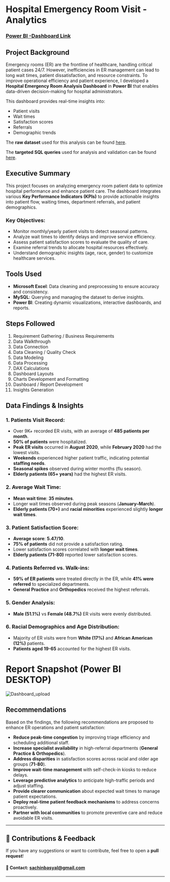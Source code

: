 # Hospital Emergency Room Visit - Analytics
### [Power BI -Dashboard Link](https://github.com/sachinbasyal/Hospital-ER-Visit-Data-Analytics/blob/main/Power%20BI%20Dashboard%20%26%20Report/Hospital%20ER-Visit%20Insights.pbix)

## Project Background
Emergency rooms (ER) are the frontline of healthcare, handling critical patient cases 24/7. However, inefficiencies in ER management can lead to long wait times, patient dissatisfaction, and resource constraints. To improve operational efficiency and patient experience, I developed a **Hospital Emergency Room Analysis Dashboard** in **Power BI** that enables data-driven decision-making for hospital administrators.

This dashboard provides real-time insights into:
- Patient visits
- Wait times
- Satisfaction scores
- Referrals
- Demographic trends

The **raw dataset** used for this analysis can be found [here](https://github.com/sachinbasyal/Hospital-ER-Visit-Data-Analytics/blob/main/Hospital-ER%20Dataset.csv). <p>
The **targeted SQL queries** used for analysis and validation can be found [here](https://github.com/sachinbasyal/Hospital-ER-Visit-Data-Analytics/blob/main/SQL%20Queries.pdf).

## Executive Summary
This project focuses on analyzing emergency room patient data to optimize hospital performance and enhance patient care. The dashboard integrates various **Key Performance Indicators (KPIs)** to provide actionable insights into patient flow, waiting times, department referrals, and patient demographics.

### **Key Objectives:**
- Monitor monthly/yearly patient visits to detect seasonal patterns.
- Analyze wait times to identify delays and improve service efficiency.
- Assess patient satisfaction scores to evaluate the quality of care.
- Examine referral trends to allocate hospital resources effectively.
- Understand demographic insights (age, race, gender) to customize healthcare services.

## Tools Used
- **Microsoft Excel**: Data cleaning and preprocessing to ensure accuracy and consistency.
- **MySQL**: Querying and managing the dataset to derive insights.
- **Power BI**: Creating dynamic visualizations, interactive dashboards, and reports.

## Steps Followed
1. Requirement Gathering / Business Requirements
2. Data Walkthrough
3. Data Connection
4. Data Cleaning / Quality Check
5. Data Modeling
6. Data Processing
7. DAX Calculations
8. Dashboard Layouts
9. Charts Development and Formatting
10. Dashboard / Report Development
11. Insights Generation

## Data Findings & Insights
### **1. Patients Visit Record:**
- Over 9K+ recorded ER visits, with an average of **485 patients per month**.
- **50% of patients** were hospitalized.
- **Peak ER visits** occurred in **August 2020**, while **February 2020** had the lowest visits.
- **Weekends** experienced higher patient traffic, indicating potential **staffing needs**.
- **Seasonal spikes** observed during winter months (flu season).
- **Elderly patients (65+ years)** had the highest ER visits.

### **2. Average Wait Time:**
- **Mean wait time**: **35 minutes**.
- Longer wait times observed during peak seasons (**January–March**).
- **Elderly patients (70+)** and **racial minorities** experienced slightly **longer wait times**.

### **3. Patient Satisfaction Score:**
- **Average score**: **5.47/10**.
- **75% of patients** did not provide a satisfaction rating.
- Lower satisfaction scores correlated with **longer wait times**.
- **Elderly patients (71-80)** reported lower satisfaction scores.

### **4. Patients Referred vs. Walk-ins:**
- **59% of ER patients** were treated directly in the ER, while **41% were referred** to specialized departments.
- **General Practice** and **Orthopedics** received the highest referrals.

### **5. Gender Analysis:**
- **Male (51.1%)** vs **Female (48.7%)** ER visits were evenly distributed.

### **6. Racial Demographics and Age Distribution:**
- Majority of ER visits were from **White (17%)** and **African American (12%)** patients.
- **Patients aged 19-65** accounted for the highest ER visits.

# Report Snapshot (Power BI DESKTOP)
![Dashboard_upload](https://github.com/sachinbasyal/Hospital-ER-Visit-Data-Analytics/blob/main/Power%20BI%20Dashboard%20%26%20Report/Dashboard.png)

## Recommendations
Based on the findings, the following recommendations are proposed to enhance ER operations and patient satisfaction:

- **Reduce peak-time congestion** by improving triage efficiency and scheduling additional staff.
- **Increase specialist availability** in high-referral departments (**General Practice & Orthopedics**).
- **Address disparities** in satisfaction scores across racial and older age groups (**71-80**).
- **Improve wait-time management** with self-check-in kiosks to reduce delays.
- **Leverage predictive analytics** to anticipate high-traffic periods and adjust staffing.
- **Provide clearer communication** about expected wait times to manage patient expectations.
- **Deploy real-time patient feedback mechanisms** to address concerns proactively.
- **Partner with local communities** to promote preventive care and reduce avoidable ER visits.

---
## 📌 **Contributions & Feedback**
If you have any suggestions or want to contribute, feel free to open a **pull request**!
#### 📧 Contact: sachinbasyal@gmail.com
---

